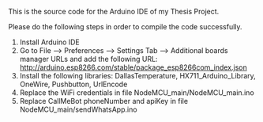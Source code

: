 This is the source code for the Arduino IDE of my Thesis Project.

Please do the following steps in order to compile the code successfully.

1) Install Arduino IDE
2) Go to File --> Preferences --> Settings Tab --> Additional boards manager URLs and add the following URL: http://arduino.esp8266.com/stable/package_esp8266com_index.json
3) Install the following libraries: DallasTemperature, HX711_Arduino_Library, OneWire, Pushbutton, UrlEncode
4) Replace the WiFi credentials in file NodeMCU_main/NodeMCU_main.ino
5) Replace CallMeBot phoneNumber and apiKey in file NodeMCU_main/sendWhatsApp.ino
